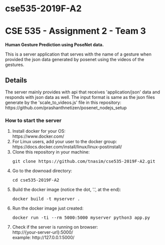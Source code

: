 # cse535-2019F-A2
<h1>CSE 535 - Assignment 2 - Team 3</h1>
<b>Human Gesture Prediction using PoseNet data.</b>

This is a server application that serves with the name of a gesture when provided the json data generated by posenet using the videos of the gestures.

<h2>Details</h2>
The server mainly provides with api that receives 'application/json' data and responds with json data as well.
The input format is same as the json files generate by the 'scale_to_videos.js' file in this repository:
https://github.com/prashanthnetizen/posenet_nodejs_setup

<h3>How to start the server</h3>
<ol>
	<li>Install docker for your OS: <br/>
		https://www.docker.com/
	</li>
	<li>For Linux users, add your user to the docker group: <br/>
		https://docs.docker.com/install/linux/linux-postinstall/
	</li>
	<li>Clone this repository in your machine: <br/>
		<pre>git clone https://github.com/tnasim/cse535-2019F-A2.git</pre>
	</li>
	<li>Go to the downoad directory: <br/>
		<pre>cd cse535-2019F-A2</pre>
	</li>
	<li>Build the docker image (notice the dot, '.', at the end): <br/>
		<pre>docker build -t myserver .</pre>
	</li>
	<li>Run the docker image just created: <br/>
		<pre>docker run -ti --rm 5000:5000 myserver python3 app.py</pre>
	</li>
	<li>Check if the server is running on browser: <br/>
		http://{your-server-url}:5000/ <br/>
		example: http://127.0.0.1:5000/
	</li>
</ol>
